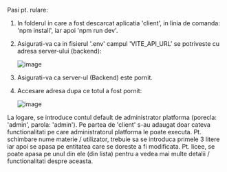 Pasi pt. rulare:

1. In folderul in care a fost descarcat aplicatia 'client', in linia de comanda: 'npm install', iar apoi 'npm run dev'.
2. Asigurati-va ca in fisierul '.env' campul 'VITE_API_URL' se potriveste cu adresa server-ului (backend):

   ![image](https://github.com/user-attachments/assets/8f2565d5-839d-41a7-8a33-85e6bfc33059)
3. Asigurati-va ca server-ul (Backend) este pornit.
4. Accesare adresa dupa ce totul a fost pornit:

   ![image](https://github.com/user-attachments/assets/36be8468-d68b-4858-91d0-de8425bb0f29)

La logare, se introduce contul default de administrator platforma (porecla: 'admin', parola: 'admin').
Pe partea de 'client' s-au adaugat doar cateva functionalitati pe care administratorul platforma le poate executa.
Pt. schimbare nume materie / utilizator, trebuie sa se introduca primele 3 litere iar apoi se apasa pe entitatea care se doreste a fi modificata.
Pt. licee, se poate apasa pe unul din ele (din lista) pentru a vedea mai multe detalii / functionalitati despre aceasta.
